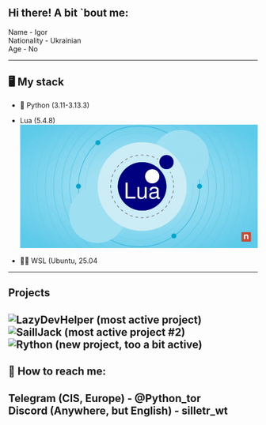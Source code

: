 ## Hi there! A bit `bout me:
Name - Igor  
Nationality - Ukrainian  
Age - No  

---
## 🖥 My stack
- 🐍 Python (3.11-3.13.3)

  
-  Lua (5.4.8)
![Lua logo](/lua_photo.png)

- 🧑‍💻 WSL (Ubuntu, 25.04
---
## Projects
![LazyDevHelper](https://github.com/Silletr/LazyDevHelper) (most active project)  
![SaillJack](https://github.com/Silletr/SilletrJack) (most active project #2)  
![Rython](https://github.com/Silletr/Rython) (new project, too a bit active)
---
## 📧 How to reach me:
Telegram (CIS, Europe) - @Python_tor  
Discord (Anywhere, but English) - silletr_wt  
---
